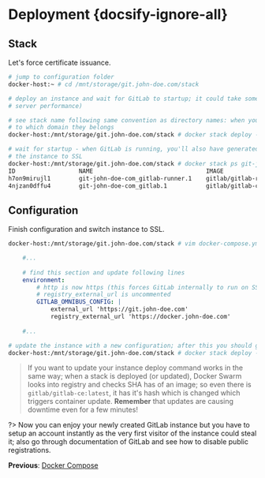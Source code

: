 # Deployment {docsify-ignore-all}

## Stack

Let's force certificate issuance.

```bash
# jump to configuration folder
docker-host:~ # cd /mnt/storage/git.john-doe.com/stack

# deploy an instance and wait for GitLab to startup; it could take some minutes (~2-3, it depends on
# server performance)

# see stack name following same convention as directory names: when you list running stacks, you'll see 
# to which domain they belongs
docker-host:/mnt/storage/git.john-doe.com/stack # docker stack deploy -c docker-compose.yml git-john-doe-com

# wait for startup - when GitLab is running, you'll also have generated certificates so it's possible to switch
# the instance to SSL
docker-host:/mnt/storage/git.john-doe.com/stack # docker stack ps git-john-doe-com
ID                  NAME                                IMAGE                         NODE              DESIRED STATE       CURRENT STATE          ERROR                              PORTS
h7on9mirujl1        git-john-doe-com_gitlab-runner.1    gitlab/gitlab-runner:latest   docker-host       Running             Running 4 minutes ago
4njzan0dffu4        git-john-doe-com_gitlab.1           gitlab/gitlab-ce:latest       docker-host       Running             Running 4 minutes ago
```

## Configuration

Finish configuration and switch instance to SSL.

```bash
docker-host:/mnt/storage/git.john-doe.com/stack # vim docker-compose.yml
```

```yaml
	#...
	
	# find this section and update following lines
	environment:
		# http is now https (this forces GitLab internally to run on SSL)
		# registry_external_url is uncommented
        GITLAB_OMNIBUS_CONFIG: |
			external_url 'https://git.john-doe.com'
            registry_external_url 'https://docker.john-doe.com'
            
	#...
```

```bash
# update the instance with a new configuration; after this you should get https://git.john-doe.com alive
docker-host:/mnt/storage/git.john-doe.com/stack # docker stack deploy -c docker-compose.yml git-john-doe-com
```

> If you want to update your instance deploy command works in the same way; when a stack is deployed (or updated), Docker Swarm looks
into registry and checks SHA has of an image; so even there is `gitlab/gitlab-ce:latest`, it has it's hash which is changed which triggers
container update. **Remember** that updates are causing downtime even for a few minutes! 

?> Now you can enjoy your newly created GitLab instance but you have to setup an account instantly as the very first visitor of the instance
could steal it; also go through documentation of GitLab and see how to disable public registrations.

**Previous**: [Docker Compose](/devops/gitlab/docker-compose)
